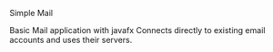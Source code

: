Simple Mail

Basic Mail application with javafx
Connects directly to existing email accounts and uses their servers.
